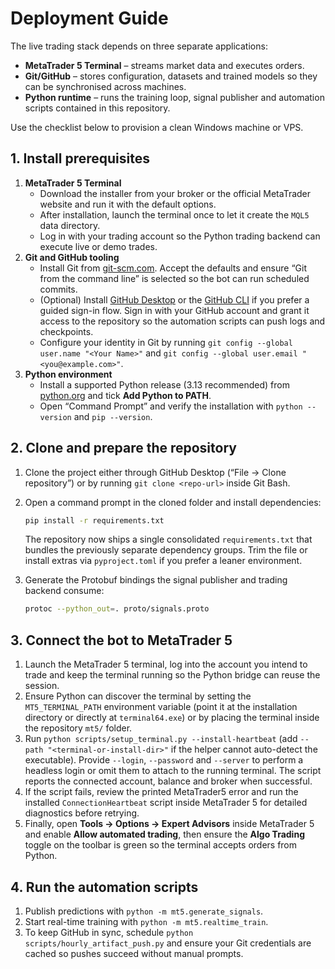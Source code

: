 # Deployment Guide

The live trading stack depends on three separate applications:

* **MetaTrader 5 Terminal** – streams market data and executes orders.
* **Git/GitHub** – stores configuration, datasets and trained models so they can be
  synchronised across machines.
* **Python runtime** – runs the training loop, signal publisher and
  automation scripts contained in this repository.

Use the checklist below to provision a clean Windows machine or VPS.

## 1. Install prerequisites

1. **MetaTrader 5 Terminal**
   - Download the installer from your broker or the official MetaTrader
     website and run it with the default options.
   - After installation, launch the terminal once to let it create the
     `MQL5` data directory.
   - Log in with your trading account so the Python trading backend can execute
     live or demo trades.
2. **Git and GitHub tooling**
   - Install Git from [git-scm.com](https://git-scm.com/download/win). Accept the
     defaults and ensure “Git from the command line” is selected so the bot can
     run scheduled commits.
   - (Optional) Install [GitHub Desktop](https://desktop.github.com/) or the
     [GitHub CLI](https://cli.github.com/) if you prefer a guided sign-in flow.
     Sign in with your GitHub account and grant it access to the repository so
     the automation scripts can push logs and checkpoints.
   - Configure your identity in Git by running `git config --global user.name
     "<Your Name>"` and `git config --global user.email "<you@example.com>"`.
3. **Python environment**
   - Install a supported Python release (3.13 recommended) from
     [python.org](https://www.python.org/downloads/) and tick **Add Python to PATH**.
   - Open “Command Prompt” and verify the installation with `python --version`
     and `pip --version`.

## 2. Clone and prepare the repository

1. Clone the project either through GitHub Desktop (“File → Clone
   repository”) or by running `git clone <repo-url>` inside Git Bash.
2. Open a command prompt in the cloned folder and install dependencies:

   ```bash
   pip install -r requirements.txt
   ```

   The repository now ships a single consolidated `requirements.txt` that bundles
   the previously separate dependency groups. Trim the file or install extras via
   `pyproject.toml` if you prefer a leaner environment.
3. Generate the Protobuf bindings the signal publisher and trading backend
   consume:

   ```bash
   protoc --python_out=. proto/signals.proto
   ```

## 3. Connect the bot to MetaTrader 5

1. Launch the MetaTrader 5 terminal, log into the account you intend to trade
   and keep the terminal running so the Python bridge can reuse the session.
2. Ensure Python can discover the terminal by setting the `MT5_TERMINAL_PATH`
   environment variable (point it at the installation directory or directly at
   `terminal64.exe`) or by placing the terminal inside the repository `mt5/`
   folder.
3. Run `python scripts/setup_terminal.py --install-heartbeat` (add
   `--path "<terminal-or-install-dir>"` if the helper cannot auto-detect the
   executable). Provide `--login`, `--password` and `--server` to perform a
   headless login or omit them to attach to the running terminal. The script
   reports the connected account, balance and broker when successful.
4. If the script fails, review the printed MetaTrader5 error and run the
   installed `ConnectionHeartbeat` script inside MetaTrader 5 for detailed
   diagnostics before retrying.
5. Finally, open **Tools → Options → Expert Advisors** inside MetaTrader 5 and
   enable **Allow automated trading**, then ensure the **Algo Trading** toggle on
   the toolbar is green so the terminal accepts orders from Python.

## 4. Run the automation scripts

1. Publish predictions with `python -m mt5.generate_signals`.
2. Start real-time training with `python -m mt5.realtime_train`.
3. To keep GitHub in sync, schedule `python scripts/hourly_artifact_push.py`
   and ensure your Git credentials are cached so pushes succeed without manual
   prompts.
